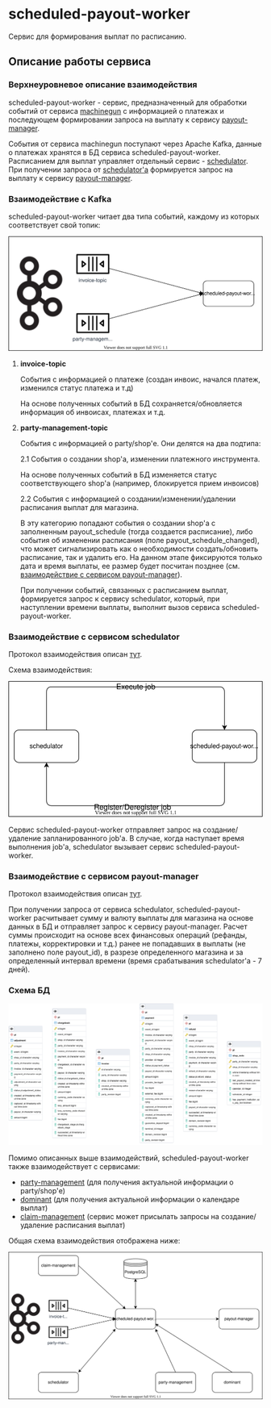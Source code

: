 # scheduled-payout-worker

Сервис для формирования выплат по расписанию.

## Описание работы сервиса

### Верхнеуровневое описание взаимодействия

scheduled-payout-worker - сервис, предназначенный для обработки событий от сервиса [machinegun](https://github.com/rbkmoney/machinegun) с информацией о платежах и последующем формировании запроса на выплату к сервису [payout-manager](https://github.com/rbkmoney/payout-manager). 

События от сервиса machinegun поступают через Apache Kafka, данные о платежах хранятся в БД сервиса scheduled-payout-worker. Расписанием для выплат управляет отдельный сервис - [schedulator](https://github.com/rbkmoney/schedulator). При получении запроса от [schedulator'а](https://github.com/rbkmoney/schedulator) формируется запрос на выплату к сервису  [payout-manager](https://github.com/rbkmoney/payout-manager).

### Взаимодействие с Kafka

scheduled-payout-worker читает два типа событий, каждому из которых соответствует свой топик:

![spw-kafka](doc/spw-kafka.svg)

1. **invoice-topic**

   События с информацией о платеже (создан инвоис, начался платеж, изменился статус платежа и т.д)

   На основе полученных событий в БД сохраняется/обновляется информация об инвоисах, платежах и т.д.  

2. **party-management-topic**

   События с информацией о party/shop'е. Они делятся на два подтипа:

   2.1 События о создании shop'а, изменении платежного инструмента.

   На основе полученных событий в БД изменяется статус соответствующего shop'а (например, блокируется прием инвоисов)

   2.2 События с информацией о создании/изменении/удалении расписания выплат для магазина.

   В эту категорию попадают события о создании shop'а с заполненным payout_schedule (тогда создается расписание), либо события об изменении расписания (поле payout_schedule_changed), что может сигнализировать как о необходимости создать/обновить расписание, так и удалить его. На данном этапе фиксируются только дата и время выплаты, ее размер будет посчитан позднее (см. [взаимодействие с сервисом payout-manager](#взаимодействие-с-сервисом-payout-manager)).

   При получении событий, связанных с расписанием выплат, формируется запрос к сервису schedulator, который, при наступлении времени выплаты, выполнит вызов сервиса scheduled-payout-worker.

### Взаимодействие с сервисом schedulator

Протокол взаимодействия описан [тут](https://github.com/rbkmoney/schedulator-proto).

Схема взаимодействия:

![spw-schedulator](doc/spw-schedulator.svg)

Сервис scheduled-payout-worker отправляет запрос на создание/удаление запланированного job'а. В случае, когда наступает время выполнения job'а, schedulator вызывает сервис scheduled-payout-worker. 

### Взаимодействие с сервисом payout-manager

Протокол взаимодействия описан [тут](https://github.com/rbkmoney/payout-manager-proto).

При получении запроса от сервиса schedulator, scheduled-payout-worker расчитывает сумму и валюту выплаты для магазина на основе данных в БД и отправляет запрос к сервису payout-manager.
Расчет суммы происходит на основе всех финансовых операций (рефанды, платежы, корректировки и т.д.) ранее не попадавших в выплаты (не заполнено поле payout_id), в разрезе определенного магазина и за определенный интервал времени (время срабатывания schedulator'а - 7 дней).

### Схема БД

![spw-db](doc/spw-db.png)

Помимо описанных выше взаимодействий, scheduled-payout-worker также взаимодействует с сервисами:

- [party-management](https://github.com/rbkmoney/party_management) (для получения актуальной информации о party/shop'е)
- [dominant](https://github.com/rbkmoney/dominant) (для получения актуальной информации о календаре выплат)
- [claim-management](https://github.com/rbkmoney/claim-management) (сервис может присылать запросы на создание/удаление расписания выплат)

Общая схема взаимодействия отображена ниже:



![spw-common-v](doc/spw-common.svg)
